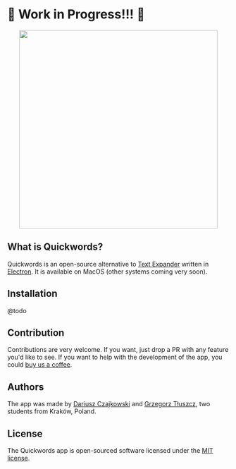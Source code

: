 # 🚧 Work in Progress!!! 🚧

<p align="center"><img width="450" src="http://quickwords.co/assets/logo.svg"></p>

## What is Quickwords?
Quickwords is an open-source alternative to [Text Expander](https://textexpander.com) written in [Electron](https://electronjs.org). It is available on MacOS (other systems coming very soon).

## Installation
@todo

## Contribution
Contributions are very welcome. If you want, just drop a PR with any feature you'd like to see. If you want to help with the development of the app, you could [buy us a coffee](link-for-a-donation-here@todo).

## Authors
The app was made by [Dariusz Czajkowski](https://dczajkowski.com/) and [Grzegorz Tłuszcz](https://github.com/gtluszcz), two students from Kraków, Poland.

## License
The Quickwords app is open-sourced software licensed under the [MIT license](https://opensource.org/licenses/MIT).
